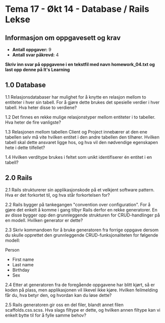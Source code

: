 Tema 17 - Økt 14 - Database / Rails Lekse
=========================================

## Informasjon om oppgavesett og krav

- **Antall oppgaver:** 9
- **Antall svar påkrevd:** 4

**Skriv inn svar på oppgavene i en tekstfil med navn homework_04.txt og last opp denne på It's Learning**

## 1.0 Database

1.1 Relasjonsdatabaser har mulighet for å knytte en relasjon mellom to entiteter i hver sin tabell. For å gjøre dette brukes det spesielle verdier i hver tabell. Hva heter disse to verdiene?

1.2 Det finnes en rekke mulige relasjonstyper mellom entiteter i to tabeller. Hva heter de fire vanligste?

1.3 Relasjonen mellom tabellen Client og Project innebærer at den ene tabellen selv må vite hvilken entitet i den andre tabellen den tilhører. Hvilken tabell skal dette ansvaret ligge hos, og hva vil den nødvendige egenskapen hete i dette tilfellet?

1.4 Hvilken verditype brukes i feltet som unikt identifiserer én entitet i en tabell?

## 2.0 Rails

2.1 Rails strukturerer sin applikasjonskode på et velkjent software pattern. Hva er det forkortet til, og hva står forkortelsen for?

2.2 Rails bygger på tankegangen "convention over configuration". For å gjøre det enkelt å komme i gang tilbyr Rails derfor en rekke generatorer. En av disse bygger opp den grunnleggende strukturen for CRUD-handlinger på en modell. Hvilken generator er dette?

2.3 Skriv kommandoen for å bruke generatoren fra forrige oppgave dersom du skulle opprettet den grunnleggende CRUD-funksjonaliteten for følgende modell:

Person
  - First name
  - Last name
  - Birthday
  - Sex

2.4 Etter at generatoren fra de foregående oppgavene har blitt kjørt, så er koden på plass, men applikasjonen vil likevel ikke kjøre. Hvilken feilmelding får du, hva betyr den, og hvordan kan du løse dette?

2.5 Rails generatoren gir oss en del filer, blandt annet filen scaffolds.css.scss. Hva slags filtype er dette, og hvilken annen filtype kan vi enkelt bytte til for å fylle samme behov?